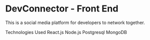 # DevConnector - Front End
This is a social media platform for developers to network together.

Technologies Used
React.js
Node.js
Postgresql
MongoDB
